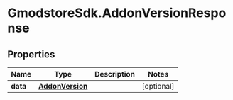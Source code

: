 # GmodstoreSdk.AddonVersionResponse

## Properties

Name | Type | Description | Notes
------------ | ------------- | ------------- | -------------
**data** | [**AddonVersion**](AddonVersion.md) |  | [optional] 


